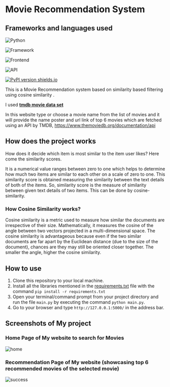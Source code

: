 
# Movie Recommendation System
  ## Frameworks and languages used 

![Python](https://img.shields.io/badge/Python-3.8-FFD59E)

![Framework](https://img.shields.io/badge/Framework-Flask-646FD4)

![Frontend](https://img.shields.io/badge/Frontend-HTML/CSS/JS-B7E5DD)

![API](https://img.shields.io/badge/API-TMDB-FF6FB5)

[![PyPI version shields.io](https://img.shields.io/pypi/v/trains-jupyter-plugin.svg)](https://img.shields.io/pypi/v/trains-jupyter-plugin.svg)

This is a Movie Recommendation system based on similarity based filtering using cosine similarity .

I used **[tmdb movie data set](https://www.kaggle.com/datasets/tmdb/tmdb-movie-metadata)** 

In this website type or choose a movie name from the list of movies and it will provide the name poster and url link of top 6 movies which are fetched using an API by TMDB, https://www.themoviedb.org/documentation/api

## How does the project works 

   How does it decide which item is most similar to the item user likes? Here come the similarity scores.
   
   It is a numerical value ranges between zero to one which helps to determine how much two items are similar to each other on a scale of zero to one. This similarity score is obtained measuring the similarity between the text details of both of the items. So, similarity score is the measure of similarity between given text details of two items. This can be done by cosine-similarity.

   ### How Cosine Similarity works?
  Cosine similarity is a metric used to measure how similar the documents are irrespective of their size. Mathematically, it measures the cosine of the angle between two vectors projected in a multi-dimensional space. The cosine similarity is advantageous because even if the two similar documents are far apart by the Euclidean distance (due to the size of the document), chances are they may still be oriented closer together. The smaller the angle, higher the cosine similarity.

## How to use

1. Clone this repository to your local machine.
2. Install all the libraries mentioned in the [requirements.txt](https://github.com/kishan0725/Movie-Recommendation-System-with-Sentiment-Analysis/blob/master/requirements.txt) file with the command `pip install -r requirements.txt`
4. Open your terminal/command prompt from your project directory and run the file `main.py` by executing the command `python main.py`.
5. Go to your browser and type `http://127.0.0.1:5000/` in the address bar.

## Screenshots of My project

### Home Page of My website to search for Movies
![home](https://user-images.githubusercontent.com/89626174/170729941-2fcc6098-c1a7-4f66-895e-4902083e1605.jpg)

### Recommendation Page of My website (showcasing top 6 recommended movies of the selected movie)
![success](https://user-images.githubusercontent.com/89626174/170729955-c646a7b5-699c-4897-aa7c-c484da30f5a4.jpg)
